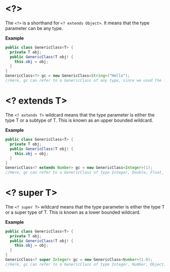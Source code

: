

# <?>
The `<?>` is a shorthand for `<? extends Object>`. It means that the type parameter can be any type.

**Example**
```java
public class GenericClass<T> {
  private T obj;
  public GenericClass(T obj) {
    this.obj = obj;
  }
}
GenericClass<?> gc = new GenericClass<String>("Hello");
//Here, gc can refer to a GenericClass of any type, since we used the ? wildcard.
```

# <? extends T>
The `<? extends T>` wildcard means that the type parameter is either the type T or a subtype of T. This is known as an upper bounded wildcard.

**Example**
```java
public class GenericClass<T> {
  private T obj;
  public GenericClass(T obj) {
    this.obj = obj;
  }
}
GenericClass<? extends Number> gc = new GenericClass<Integer>(1);
//Here, gc can refer to a GenericClass of type Integer, Double, Float, etc., since Integer is a subtype of Number.
```

# <? super T>
The `<? super T>` wildcard means that the type parameter is either the type T or a super type of T. This is known as a lower bounded wildcard.

**Example**
```java
public class GenericClass<T> {
  private T obj;
  public GenericClass(T obj) {
    this.obj = obj;
  }
}
GenericClass<? super Integer> gc = new GenericClass<Number>(1.0);
//Here, gc can refer to a GenericClass of type Integer, Number, Object, etc., since Number is a supertype of Integer.
```